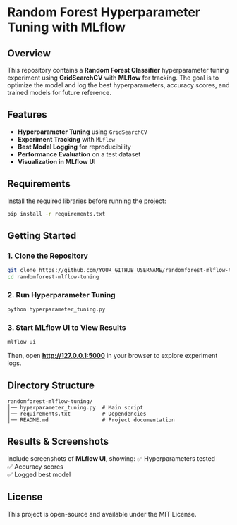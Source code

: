 # Random Forest Hyperparameter Tuning with MLflow

## Overview
This repository contains a **Random Forest Classifier** hyperparameter tuning experiment using **GridSearchCV** with **MLflow** for tracking. The goal is to optimize the model and log the best hyperparameters, accuracy scores, and trained models for future reference.

## Features
- **Hyperparameter Tuning** using `GridSearchCV`
- **Experiment Tracking** with `MLflow`
- **Best Model Logging** for reproducibility
- **Performance Evaluation** on a test dataset
- **Visualization in MLflow UI**

## Requirements
Install the required libraries before running the project:
```bash
pip install -r requirements.txt
```

## Getting Started
### 1. Clone the Repository
```bash
git clone https://github.com/YOUR_GITHUB_USERNAME/randomforest-mlflow-tuning.git
cd randomforest-mlflow-tuning
```

### 2. Run Hyperparameter Tuning
```bash
python hyperparameter_tuning.py
```

### 3. Start MLflow UI to View Results
```bash
mlflow ui
```
Then, open **http://127.0.0.1:5000** in your browser to explore experiment logs.

## Directory Structure
```
randomforest-mlflow-tuning/
│── hyperparameter_tuning.py  # Main script
│── requirements.txt          # Dependencies
│── README.md                 # Project documentation
```

## Results & Screenshots
Include screenshots of **MLflow UI**, showing:
✅ Hyperparameters tested  
✅ Accuracy scores  
✅ Logged best model  

## License
This project is open-source and available under the MIT License.

